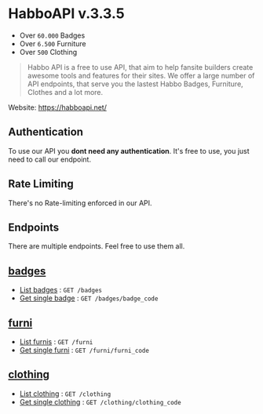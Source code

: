 # HabboAPI v.3.3.5

- Over `60.000` Badges
- Over `6.500` Furniture
- Over `500` Clothing

> Habbo API is a free to use API, that aim to help fansite builders create awesome tools and features for their sites. We offer a large number of API endpoints, that serve you the lastest Habbo Badges, Furniture, Clothes and a lot more.

Website: https://habboapi.net/

## Authentication
To use our API you **dont need any authentication**. It's free to use, you just need to call our endpoint.

## Rate Limiting
There's no Rate-limiting enforced in our API.

## Endpoints
There are multiple endpoints. Feel free to use them all.

## [badges](badges/README.md)
- [List badges](badges/get.md) : `GET /badges`
- [Get single badge](badges/show.md) : `GET /badges/badge_code`

## [furni](furni/README.md)
- [List furnis](furni/get.md) : `GET /furni`
- [Get single furni](furni/show.md) : `GET /furni/furni_code`

## [clothing](clothing/README.md)
- [List clothing](clothing/get.md) : `GET /clothing`
- [Get single clothing](clothing/show.md) : `GET /clothing/clothing_code`

